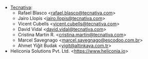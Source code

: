 - [Tecnativa](https://www.tecnativa.com):
  - Rafael Blasco \<<rafael.blasco@tecnativa.com>\>
  - Jairo Llopis \<<jairo.llopis@tecnativa.com>\>
  - Vicent Cubells \<<vicent.cubells@tecnativa.com>\>
  - David Vidal \<<david.vidal@tecnativa.com>\>
  - Cristina Martin R. \<<cristina.martin@tecnativa.com>\>
  - Marcel Savegnago \<<marcel.savegnago@escodoo.com.br>\>
  - Ahmet Yiğit Budak \<<yigit@altinkaya.com.tr>\>
- Heliconia Solutions Pvt. Ltd. \<<https://www.heliconia.io>\>
